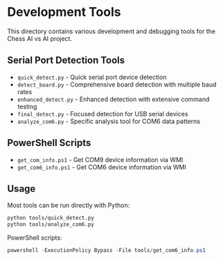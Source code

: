 # Development Tools

This directory contains various development and debugging tools for the Chess AI vs AI project.

## Serial Port Detection Tools

- `quick_detect.py` - Quick serial port device detection
- `detect_board.py` - Comprehensive board detection with multiple baud rates
- `enhanced_detect.py` - Enhanced detection with extensive command testing
- `final_detect.py` - Focused detection for USB serial devices
- `analyze_com6.py` - Specific analysis tool for COM6 data patterns

## PowerShell Scripts

- `get_com_info.ps1` - Get COM9 device information via WMI
- `get_com6_info.ps1` - Get COM6 device information via WMI

## Usage

Most tools can be run directly with Python:

```bash
python tools/quick_detect.py
python tools/analyze_com6.py
```

PowerShell scripts:

```powershell
powershell -ExecutionPolicy Bypass -File tools/get_com6_info.ps1
```